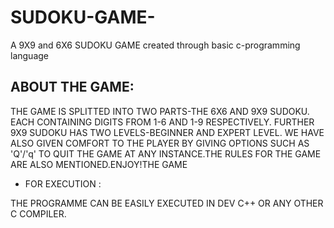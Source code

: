 # SUDOKU-GAME-
A 9X9 and 6X6 SUDOKU GAME created through basic c-programming language

## ABOUT THE GAME:
THE GAME IS SPLITTED INTO TWO PARTS-THE 6X6 AND 9X9 SUDOKU. EACH CONTAINING DIGITS FROM 1-6 AND 1-9 RESPECTIVELY. FURTHER 9X9 SUDOKU HAS TWO LEVELS-BEGINNER AND EXPERT LEVEL. WE HAVE ALSO GIVEN COMFORT TO THE PLAYER BY GIVING OPTIONS SUCH AS 'Q'/'q' TO QUIT THE GAME AT ANY INSTANCE.THE RULES FOR THE GAME ARE ALSO MENTIONED.ENJOY!THE GAME 

- FOR EXECUTION :

THE PROGRAMME CAN BE EASILY EXECUTED IN DEV C++ OR ANY OTHER C COMPILER.
